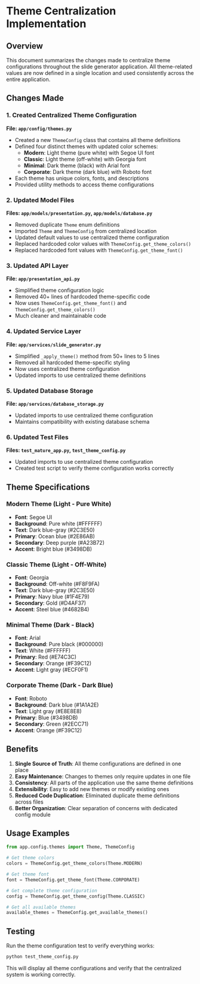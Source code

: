 # Theme Centralization Implementation

## Overview
This document summarizes the changes made to centralize theme configurations throughout the slide generator application. All theme-related values are now defined in a single location and used consistently across the entire application.

## Changes Made

### 1. Created Centralized Theme Configuration
**File: `app/config/themes.py`**
- Created a new `ThemeConfig` class that contains all theme definitions
- Defined four distinct themes with updated color schemes:
  - **Modern**: Light theme (pure white) with Segoe UI font
  - **Classic**: Light theme (off-white) with Georgia font  
  - **Minimal**: Dark theme (black) with Arial font
  - **Corporate**: Dark theme (dark blue) with Roboto font
- Each theme has unique colors, fonts, and descriptions
- Provided utility methods to access theme configurations

### 2. Updated Model Files
**Files: `app/models/presentation.py`, `app/models/database.py`**
- Removed duplicate `Theme` enum definitions
- Imported `Theme` and `ThemeConfig` from centralized location
- Updated default values to use centralized theme configuration
- Replaced hardcoded color values with `ThemeConfig.get_theme_colors()`
- Replaced hardcoded font values with `ThemeConfig.get_theme_font()`

### 3. Updated API Layer
**File: `app/presentation_api.py`**
- Simplified theme configuration logic
- Removed 40+ lines of hardcoded theme-specific code
- Now uses `ThemeConfig.get_theme_font()` and `ThemeConfig.get_theme_colors()`
- Much cleaner and maintainable code

### 4. Updated Service Layer
**File: `app/services/slide_generator.py`**
- Simplified `_apply_theme()` method from 50+ lines to 5 lines
- Removed all hardcoded theme-specific styling
- Now uses centralized theme configuration
- Updated imports to use centralized theme definitions

### 5. Updated Database Storage
**File: `app/services/database_storage.py`**
- Updated imports to use centralized theme configuration
- Maintains compatibility with existing database schema

### 6. Updated Test Files
**Files: `test_mature_app.py`, `test_theme_config.py`**
- Updated imports to use centralized theme configuration
- Created test script to verify theme configuration works correctly

## Theme Specifications

### Modern Theme (Light - Pure White)
- **Font**: Segoe UI
- **Background**: Pure white (#FFFFFF)
- **Text**: Dark blue-gray (#2C3E50)
- **Primary**: Ocean blue (#2E86AB)
- **Secondary**: Deep purple (#A23B72)
- **Accent**: Bright blue (#3498DB)

### Classic Theme (Light - Off-White)
- **Font**: Georgia
- **Background**: Off-white (#F8F9FA)
- **Text**: Dark blue-gray (#2C3E50)
- **Primary**: Navy blue (#1F4E79)
- **Secondary**: Gold (#D4AF37)
- **Accent**: Steel blue (#4682B4)

### Minimal Theme (Dark - Black)
- **Font**: Arial
- **Background**: Pure black (#000000)
- **Text**: White (#FFFFFF)
- **Primary**: Red (#E74C3C)
- **Secondary**: Orange (#F39C12)
- **Accent**: Light gray (#ECF0F1)

### Corporate Theme (Dark - Dark Blue)
- **Font**: Roboto
- **Background**: Dark blue (#1A1A2E)
- **Text**: Light gray (#E8E8E8)
- **Primary**: Blue (#3498DB)
- **Secondary**: Green (#2ECC71)
- **Accent**: Orange (#F39C12)

## Benefits

1. **Single Source of Truth**: All theme configurations are defined in one place
2. **Easy Maintenance**: Changes to themes only require updates in one file
3. **Consistency**: All parts of the application use the same theme definitions
4. **Extensibility**: Easy to add new themes or modify existing ones
5. **Reduced Code Duplication**: Eliminated duplicate theme definitions across files
6. **Better Organization**: Clear separation of concerns with dedicated config module

## Usage Examples

```python
from app.config.themes import Theme, ThemeConfig

# Get theme colors
colors = ThemeConfig.get_theme_colors(Theme.MODERN)

# Get theme font
font = ThemeConfig.get_theme_font(Theme.CORPORATE)

# Get complete theme configuration
config = ThemeConfig.get_theme_config(Theme.CLASSIC)

# Get all available themes
available_themes = ThemeConfig.get_available_themes()
```

## Testing

Run the theme configuration test to verify everything works:
```bash
python test_theme_config.py
```

This will display all theme configurations and verify that the centralized system is working correctly. 